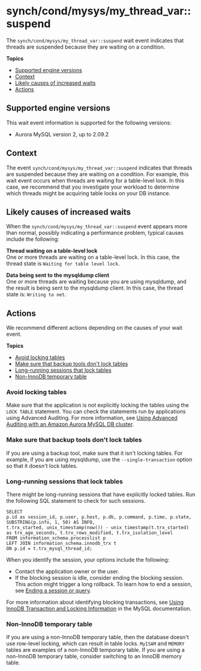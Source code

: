 # synch/cond/mysys/my\_thread\_var::suspend<a name="ams-waits.suspend"></a>

The `synch/cond/mysys/my_thread_var::suspend` wait event indicates that threads are suspended because they are waiting on a condition\.

**Topics**
+ [Supported engine versions](#ams-waits.suspend.context.supported)
+ [Context](#ams-waits.suspend.context)
+ [Likely causes of increased waits](#ams-waits.suspend.causes)
+ [Actions](#ams-waits.suspend.actions)

## Supported engine versions<a name="ams-waits.suspend.context.supported"></a>

This wait event information is supported for the following versions:
+ Aurora MySQL version 2, up to 2\.09\.2

## Context<a name="ams-waits.suspend.context"></a>

The event `synch/cond/mysys/my_thread_var::suspend` indicates that threads are suspended because they are waiting on a condition\. For example, this wait event occurs when threads are waiting for a table\-level lock\. In this case, we recommend that you investigate your workload to determine which threads might be acquiring table locks on your DB instance\.

## Likely causes of increased waits<a name="ams-waits.suspend.causes"></a>

When the `synch/cond/mysys/my_thread_var::suspend` event appears more than normal, possibly indicating a performance problem, typical causes include the following:

**Thread waiting on a table\-level lock**  
One or more threads are waiting on a table\-level lock\. In this case, the thread state is `Waiting for table level lock`\.

**Data being sent to the mysqldump client**  
One or more threads are waiting because you are using mysqldump, and the result is being sent to the mysqldump client\. In this case, the thread state is: `Writing to net`\.

## Actions<a name="ams-waits.suspend.actions"></a>

We recommend different actions depending on the causes of your wait event\.

**Topics**
+ [Avoid locking tables](#ams-waits.suspend.actions.locks)
+ [Make sure that backup tools don't lock tables](#ams-waits.suspend.actions.mysqldump)
+ [Long\-running sessions that lock tables](#ams-waits.suspend.actions.long-running-sessions)
+ [Non\-InnoDB temporary table](#ams-waits.suspend.actions.enable-pfs)

### Avoid locking tables<a name="ams-waits.suspend.actions.locks"></a>

Make sure that the application is not explicitly locking the tables using the `LOCK TABLE` statement\. You can check the statements run by applications using Advanced Auditing\. For more information, see [Using Advanced Auditing with an Amazon Aurora MySQL DB cluster](AuroraMySQL.Auditing.md)\.

### Make sure that backup tools don't lock tables<a name="ams-waits.suspend.actions.mysqldump"></a>

If you are using a backup tool, make sure that it isn't locking tables\. For example, if you are using mysqldump, use the `--single-transaction` option so that it doesn't lock tables\. 

### Long\-running sessions that lock tables<a name="ams-waits.suspend.actions.long-running-sessions"></a>

There might be long\-running sessions that have explicitly locked tables\. Run the following SQL statement to check for such sessions\.

```
SELECT 
p.id as session_id, p.user, p.host, p.db, p.command, p.time, p.state, 
SUBSTRING(p.info, 1, 50) AS INFO, 
t.trx_started, unix_timestamp(now()) - unix_timestamp(t.trx_started) as trx_age_seconds, t.trx_rows_modified, t.trx_isolation_level
FROM information_schema.processlist p 
LEFT JOIN information_schema.innodb_trx t 
ON p.id = t.trx_mysql_thread_id;
```

When you identify the session, your options include the following:
+ Contact the application owner or the user\.
+ If the blocking session is idle, consider ending the blocking session\. This action might trigger a long rollback\. To learn how to end a session, see [Ending a session or query](mysql-stored-proc-ending.md)\.

For more information about identifying blocking transactions, see [Using InnoDB Transaction and Locking Information](https://dev.mysql.com/doc/refman/5.7/en/innodb-information-schema-examples.html) in the MySQL documentation\.

### Non\-InnoDB temporary table<a name="ams-waits.suspend.actions.enable-pfs"></a>

If you are using a non\-InnoDB temporary table, then the database doesn't use row\-level locking, which can result in table locks\. `MyISAM` and `MEMORY` tables are examples of a non\-InnoDB temporary table\. If you are using a non\-InnoDB temporary table, consider switching to an InnoDB memory table\.